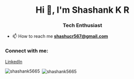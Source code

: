 <h1 align="center">Hi 👋, I'm Shashank K R</h1>
<h3 align="center">Tech Enthusiast</h3>

- 📫 How to reach me **shashucr567@gmail.com**

<h3 align="left">Connect with me:</h3>
<p align="left">
<a href="" height="30" width="40" />LinkedIn</a>
</p>



<p><img align="left" src="https://github-readme-stats.vercel.app/api/top-langs?username=shashank5665&show_icons=true&locale=en&layout=compact" alt="shashank5665" /></p>

<p>&nbsp;<img align="center" src="https://github-readme-stats.vercel.app/api?username=shashank5665&show_icons=true&locale=en" alt="shashank5665" /></p>
